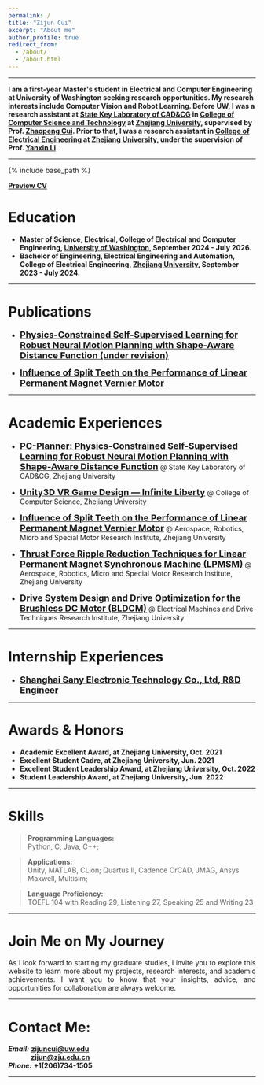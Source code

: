 ```yaml
---
permalink: /
title: "Zijun Cui"
excerpt: "About me"
author_profile: true
redirect_from: 
  - /about/
  - /about.html
---  
```


- - -  
  
**I am a first-year Master's student in Electrical and Computer Engineering at University of Washington seeking research opportunities. My research interests include Computer Vision and Robot Learning. Before UW, I was a research assistant at [State Key Laboratory of CAD&CG](http://www.cad.zju.edu.cn/english.html) in [College of Computer Science and Technology](http://www.en.cs.zju.edu.cn/) at [Zhejiang University](https://www.zju.edu.cn/english/), supervised by Prof. [Zhaopeng Cui](https://zhpcui.github.io/). Prior to that, I was a research assistant in [College of Electrical Engineering](http://ee.zju.edu.cn/englishee/main.htm) at [Zhejiang University](https://www.zju.edu.cn/english/), under the supervision of Prof. [Yanxin Li](https://person.zju.edu.cn/en/EElyx#).**

 
- - -  

{% include base_path %}

[<b>Preview CV</b>](http://ZijunCui02.github.io/files/ZIJUNCUI.pdf)


Education
======
* **Master of Science, Electrical, College of Electrical and Computer Engineering, [University of Washington](https://www.washington.edu/), September 2024 - July 2026.**
* **Bachelor of Engineering, Electrical Engineering and Automation, College of Electrical Engineering, [Zhejiang University](https://www.zju.edu.cn/english/), September 2023 - July 2024.**
  
- - -  

Publications
======  

 - [<font size=4><b>Physics-Constrained Self-Supervised Learning for Robust Neural Motion Planning with Shape-Aware Distance Function (under revision)</b></font>](https://zijuncui02.github.io/2024-paper-2)

- [<font size=4><b>Influence of Split Teeth on the Performance of Linear Permanent Magnet Vernier Motor</b></font>](https://zijuncui02.github.io/publication/2023-6-28-paper-1)

- - -  

Academic Experiences
======  

 - [<font size=4><b>PC-Planner: Physics-Constrained Self-Supervised Learning for Robust Neural Motion Planning with Shape-Aware Distance Function</b></font>](https://zijuncui02.github.io/research_projects/1) @ State Key Laboratory of CAD&CG, Zhejiang University

 - [<font size=4><b>Unity3D VR Game Design — Infinite Liberty</b></font>](https://zijuncui02.github.io/research_projects/2) @ College of Computer Science, Zhejiang University

- [<font size=4><b>Influence of Split Teeth on the Performance of Linear Permanent Magnet Vernier Motor</b></font>](https://zijuncui02.github.io/research_projects/3) @ Aerospace, Robotics, Micro and Special Motor Research Institute, Zhejiang University

- [<font size=4><b>Thrust Force Ripple Reduction Techniques for Linear Permanent Magnet Synchronous Machine (LPMSM)</b></font>](https://zijuncui02.github.io/research_projects/5) @ Aerospace, Robotics, Micro and Special Motor Research Institute, Zhejiang University

- [<font size=4><b>Drive System Design and Drive Optimization for the Brushless DC Motor (BLDCM)</b></font>](https://zijuncui02.github.io/research_projects/4) @ Electrical Machines and Drive Techniques Research Institute, Zhejiang University

- - -  

Internship Experiences
======  
 - [<font size=4><b>Shanghai Sany Electronic Technology Co., Ltd, R&D Engineer</b></font>](https://zijuncui02.github.io/internship_experiences/)

- - -  

Awards & Honors
===

- **Academic Excellent Award, at Zhejiang University, Oct. 2021**
- **Excellent Student Cadre, at Zhejiang University, Jun. 2021**
- **Excellent Student Leadership Award, at Zhejiang University, Oct. 2022**
- **Student Leadership Award, at Zhejiang University, Jun. 2022**

- - -  

Skills
======

<blockquote>
	  <b>Programming Languages:</b><br>
	  Python, C, Java, C++;
</blockquote>

<blockquote>
	  <b>Applications:</b><br>
	  Unity, MATLAB, CLion; Quartus II, Cadence OrCAD, JMAG, Ansys Maxwell, Multisim;
</blockquote>

<blockquote>
	  <b>Language Proficiency:</b><br>
	  TOEFL 104 with Reading 29, Listening 27, Speaking 25 and Writing 23<br>
</blockquote>

- - -  


Join Me on My Journey
===  
<p style = "text-align:justify; text-justify:inter-ideograph;">As I look forward to starting my graduate studies, I invite you to explore this website to learn more about my projects, research interests, and academic achievements. I want you to know that your insights, advice, and opportunities for collaboration are always welcome.</p>  

- - -  

Contact Me:
=== 

***Email:*** **[zijuncui@uw.edu](mailto:zijuncui@uw.edu/)**  
&emsp;&emsp;&emsp; **[zijun@zju.edu.cn](mailto:zijun@zju.edu.cn/)**  
***Phone:*** **+1(206)734-1505** 

- - -  
